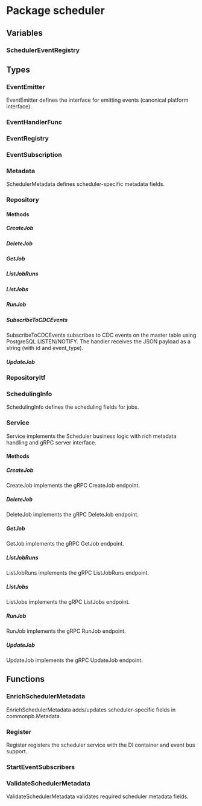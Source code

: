 # Package scheduler

## Variables

### SchedulerEventRegistry

## Types

### EventEmitter

EventEmitter defines the interface for emitting events (canonical platform interface).

### EventHandlerFunc

### EventRegistry

### EventSubscription

### Metadata

SchedulerMetadata defines scheduler-specific metadata fields.

### Repository

#### Methods

##### CreateJob

##### DeleteJob

##### GetJob

##### ListJobRuns

##### ListJobs

##### RunJob

##### SubscribeToCDCEvents

SubscribeToCDCEvents subscribes to CDC events on the master table using PostgreSQL LISTEN/NOTIFY.
The handler receives the JSON payload as a string (with id and event_type).

##### UpdateJob

### RepositoryItf

### SchedulingInfo

SchedulingInfo defines the scheduling fields for jobs.

### Service

Service implements the Scheduler business logic with rich metadata handling and gRPC server
interface.

#### Methods

##### CreateJob

CreateJob implements the gRPC CreateJob endpoint.

##### DeleteJob

DeleteJob implements the gRPC DeleteJob endpoint.

##### GetJob

GetJob implements the gRPC GetJob endpoint.

##### ListJobRuns

ListJobRuns implements the gRPC ListJobRuns endpoint.

##### ListJobs

ListJobs implements the gRPC ListJobs endpoint.

##### RunJob

RunJob implements the gRPC RunJob endpoint.

##### UpdateJob

UpdateJob implements the gRPC UpdateJob endpoint.

## Functions

### EnrichSchedulerMetadata

EnrichSchedulerMetadata adds/updates scheduler-specific fields in commonpb.Metadata.

### Register

Register registers the scheduler service with the DI container and event bus support.

### StartEventSubscribers

### ValidateSchedulerMetadata

ValidateSchedulerMetadata validates required scheduler metadata fields.
